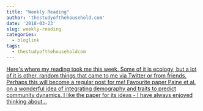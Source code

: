 ```yaml
---
title: "Weekly Reading"
author: 'thestudyofthehousehold.com'
date: '2018-03-23'
slug: weekly-reading
categories:
  - bloglink
tags:
  - thestudyofthehouseholdcom
---
```


[Here's where my reading took me this week. Some of it is ecology, but a lot of it is other, random things that came to me via Twitter or from friends. Perhaps this will become a regular post for me! Favourite paper Paine et al. on a wonderful idea of integrating demography and traits to predict community dynamics. I like the paper for its ideas - I have always enjoyed thinking about...<click to read more>](http://thestudyofthehousehold.com/2018/03/23/2018-03-23-weekly-reading/)


